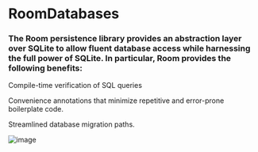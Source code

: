 # RoomDatabases
### The Room persistence library provides an abstraction layer over SQLite to allow fluent database access while harnessing the full power of SQLite. In particular, Room provides the following benefits:

Compile-time verification of SQL queries

Convenience annotations that minimize repetitive and error-prone boilerplate code.

Streamlined database migration paths.

![image](https://github.com/oybekjon94/RoomDatabases/assets/91370134/6731af5f-9703-4d52-a08a-cdefeb07074b)
